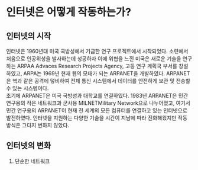 # 인터넷은 어떻게 작동하는가?

## 인터넷의 시작 
인터넷은 1960년대 미국 국방성에서 기금한 연구 프로젝트에서 시작되었다. 소련에서 처음으로 인공위성을 발사하는데 성공하자 이에 위협을 느낀 미국은 새로운 기술을 연구하는 ARPAA Advaces Research Projects Agency, 고등 연구 계획국 부서를 창설하였고, ARPA는 1969년 현재 웹의 모태가 되는 ARPANET을 개발하였다. ARPANET은 핵과 같은 공격에 댛비하여 전체 통신 시스템에서 데이터를 안전하게 보관 및 전송할 수 있는 시스템이다.  
초기에 ARPANET은 미국 국방성과 대학교를 연결하였다. 1983년 ARPANET은 민간 연구용의 작은 네트워크과 군사용 MILNETMilitary Network으로 나누어졌고, 여기서 민간 연구용의 ARPANET이 현재 전 세계의 모든 컴퓨터를 연결하고 있는 인터넷으로 발전하였다. 인터넷을 지원하는 다양한 기술을 시간이 지남에 따라 진화해왔지만 작동 방식은 그다지 변하지 않았다.

## 인터넷의 변화
1) 단순한 네트워크
